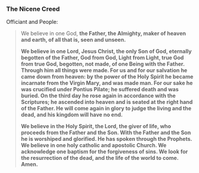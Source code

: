 ### The Nicene Creed
Officiant and People:
> We believe in one God,
> **the Father, the Almighty,
> maker of heaven and earth,
> of all that is, seen and unseen.**
>
> **We believe in one Lord, Jesus Christ,
> the only Son of God,
> eternally begotten of the Father,
> God from God,
> Light from Light, true God from true God,
> begotten, not made,
> of one Being with the Father.
> Through him all things were made.
> For us and for our salvation
> 	he came down from heaven:
> by the power of the Holy Spirit
> 	he became incarnate from the Virgin Mary,
> 	and was made man.
> For our sake he was crucified under Pontius Pilate;
> 	he suffered death and was buried.
> 	On the third day he rose again
> 		in accordance with the Scriptures;
> 	he ascended into heaven
> 		and is seated at the right hand of the Father.
> He will come again in glory to judge the living and the dead,
> 	and his kingdom will have no end.**
>
> **We believe in the Holy Spirit, the Lord, the giver of life,
> who proceeds from the Father and the Son.
> With the Father and the Son he is worshiped and glorified.
> He has spoken through the Prophets.
> We believe in one holy catholic and apostolic Church.
> We acknowledge one baptism for the forgiveness of sins.
> We look for the resurrection of the dead,
>	and the life of the world to come. Amen.**
